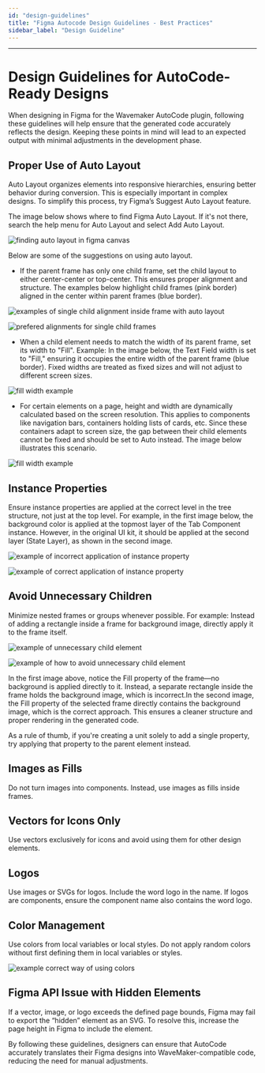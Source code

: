 ```yaml
---
id: "design-guidelines"
title: "Figma Autocode Design Guidelines - Best Practices"
sidebar_label: "Design Guideline"
---
```

---
# Design Guidelines for AutoCode-Ready Designs

When designing in Figma for the Wavemaker AutoCode plugin, following these guidelines will help ensure that the generated code accurately reflects the design. Keeping these points in mind will lead to an expected output with minimal adjustments in the development phase.

## Proper Use of Auto Layout

Auto Layout organizes elements into responsive hierarchies, ensuring better behavior during conversion. This is especially important in complex designs. To simplify this process, try Figma’s Suggest Auto Layout feature.

The image below shows where to find Figma Auto Layout. If it's not there, search the   help menu for Auto Layout and select Add Auto Layout.

![finding auto layout in figma canvas](/learn/assets/find_autolayout.png)

Below are some of the suggestions on using auto layout.

* If the parent frame has only one child frame, set the child layout to either center-center or top-center. This ensures proper alignment and structure. The examples below highlight child frames (pink border) aligned in the center within parent frames (blue border).

![examples of single child alignment inside frame with auto layout](/learn/assets/one_child.png)

![prefered alignments for single child frames](/learn/assets/alignment_center_top.png)

* When a child element needs to match the width of its parent frame, set its width to "Fill". Example: In the image below, the Text Field width is set to "Fill," ensuring it occupies the entire width of the parent frame (blue border). Fixed widths are treated as fixed sizes and will not adjust to different screen sizes.

![fill width example](/learn/assets/form_fill_width.png)

* For certain elements on a page, height and width are dynamically calculated based on the screen resolution. This applies to components like navigation bars, containers holding lists of cards, etc. Since these containers adapt to screen size, the gap between their child elements cannot be fixed and should be set to Auto instead. The image below illustrates this scenario.

![fill width example](/learn/assets/auto_exmpl.png)

## Instance Properties

Ensure instance properties are applied at the correct level in the tree structure, not just at the top level. 
For example, in the first image below, the background color is applied at the topmost layer of the Tab Component instance. However, in the original UI kit, it should be applied at the second layer (State Layer), as shown in the second image.

![example of incorrect application of instance property](/learn/assets/properties_wrong_border.png)

![example of correct application of instance property](/learn/assets/properties_right_border.png)

## Avoid Unnecessary Children
Minimize nested frames or groups whenever possible. For example: Instead of adding a rectangle inside a frame for background image, directly apply it to the frame itself. 

![example of unnecessary child element](/learn/assets/nested_child_wrong.png)

![example of how to avoid unnecessary child element](/learn/assets/nested_child_right.png)

In the first image above, notice the Fill property of the frame—no background is applied directly to it. Instead, a separate rectangle inside the frame holds the background image, which is incorrect.In the second image, the Fill property of the selected frame directly contains the background image, which is the correct approach. This ensures a cleaner structure and proper rendering in the generated code.

As a rule of thumb, if you're creating a unit solely to add a single property, try applying that property to the parent element instead.

## Images as Fills

Do not turn images into components. Instead, use images as fills inside frames.

## Vectors for Icons Only

Use vectors exclusively for icons and avoid using them for other design elements.

## Logos

Use images or SVGs for logos. Include the word logo in the name. If logos are components, ensure the component name also contains the word logo.

## Color Management

Use colors from local variables or local styles. Do not apply random colors without first defining them in local variables or styles.

![example correct way of using colors](/learn/assets/proper_use_color.png)

## Figma API Issue with Hidden Elements

If a vector, image, or logo exceeds the defined page bounds, Figma may fail to export the “hidden” element as an SVG. To resolve this, increase the page height in Figma to include the element.

By following these guidelines, designers can ensure that AutoCode accurately translates their Figma designs into WaveMaker-compatible code, reducing the need for manual adjustments.







